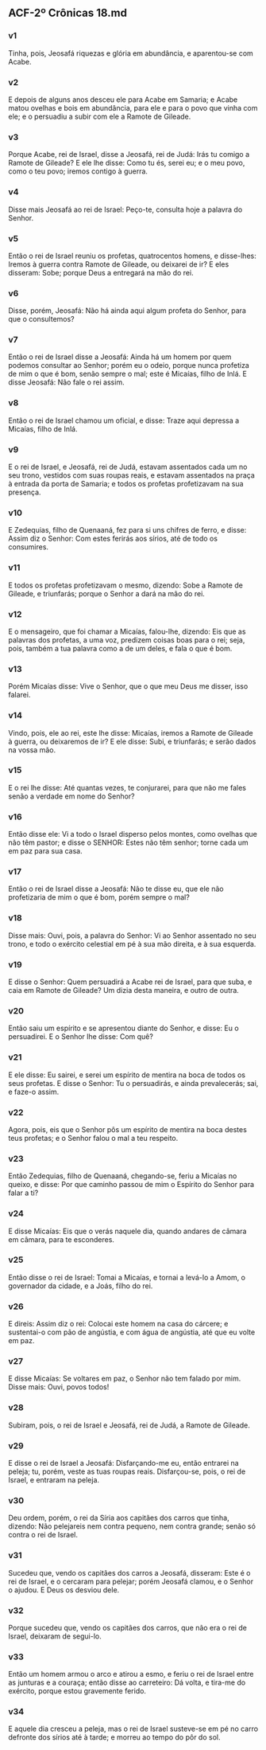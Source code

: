 ## ACF-2º Crônicas 18.md
### v1
 Tinha, pois, Jeosafá riquezas e glória em abundância, e aparentou-se com Acabe.
### v2
 E depois de alguns anos desceu ele para Acabe em Samaria; e Acabe matou ovelhas e bois em abundância, para ele e para o povo que vinha com ele; e o persuadiu a subir com ele a Ramote de Gileade.
### v3
 Porque Acabe, rei de Israel, disse a Jeosafá, rei de Judá: Irás tu comigo a Ramote de Gileade? E ele lhe disse: Como tu és, serei eu; e o meu povo, como o teu povo; iremos contigo à guerra.
### v4
 Disse mais Jeosafá ao rei de Israel: Peço-te, consulta hoje a palavra do Senhor.
### v5
 Então o rei de Israel reuniu os profetas, quatrocentos homens, e disse-lhes: Iremos à guerra contra Ramote de Gileade, ou deixarei de ir? E eles disseram: Sobe; porque Deus a entregará na mão do rei.
### v6
 Disse, porém, Jeosafá: Não há ainda aqui algum profeta do Senhor, para que o consultemos?
### v7
 Então o rei de Israel disse a Jeosafá: Ainda há um homem por quem podemos consultar ao Senhor; porém eu o odeio, porque nunca profetiza de mim o que é bom, senão sempre o mal; este é Micaías, filho de Inlá. E disse Jeosafá: Não fale o rei assim.
### v8
 Então o rei de Israel chamou um oficial, e disse: Traze aqui depressa a Micaías, filho de Inlá.
### v9
 E o rei de Israel, e Jeosafá, rei de Judá, estavam assentados cada um no seu trono, vestidos com suas roupas reais, e estavam assentados na praça à entrada da porta de Samaria; e todos os profetas profetizavam na sua presença.
### v10
 E Zedequias, filho de Quenaaná, fez para si uns chifres de ferro, e disse: Assim diz o Senhor: Com estes ferirás aos sírios, até de todo os consumires.
### v11
 E todos os profetas profetizavam o mesmo, dizendo: Sobe a Ramote de Gileade, e triunfarás; porque o Senhor a dará na mão do rei.
### v12
 E o mensageiro, que foi chamar a Micaías, falou-lhe, dizendo: Eis que as palavras dos profetas, a uma voz, predizem coisas boas para o rei; seja, pois, também a tua palavra como a de um deles, e fala o que é bom.
### v13
 Porém Micaías disse: Vive o Senhor, que o que meu Deus me disser, isso falarei.
### v14
 Vindo, pois, ele ao rei, este lhe disse: Micaías, iremos a Ramote de Gileade à guerra, ou deixaremos de ir? E ele disse: Subi, e triunfarás; e serão dados na vossa mão.
### v15
 E o rei lhe disse: Até quantas vezes, te conjurarei, para que não me fales senão a verdade em nome do Senhor?
### v16
 Então disse ele: Vi a todo o Israel disperso pelos montes, como ovelhas que não têm pastor; e disse o SENHOR: Estes não têm senhor; torne cada um em paz para sua casa.
### v17
 Então o rei de Israel disse a Jeosafá: Não te disse eu, que ele não profetizaria de mim o que é bom, porém sempre o mal?
### v18
 Disse mais: Ouvi, pois, a palavra do Senhor: Vi ao Senhor assentado no seu trono, e todo o exército celestial em pé à sua mão direita, e à sua esquerda.
### v19
 E disse o Senhor: Quem persuadirá a Acabe rei de Israel, para que suba, e caia em Ramote de Gileade? Um dizia desta maneira, e outro de outra.
### v20
 Então saiu um espírito e se apresentou diante do Senhor, e disse: Eu o persuadirei. E o Senhor lhe disse: Com quê?
### v21
 E ele disse: Eu sairei, e serei um espírito de mentira na boca de todos os seus profetas. E disse o Senhor: Tu o persuadirás, e ainda prevalecerás; sai, e faze-o assim.
### v22
 Agora, pois, eis que o Senhor pôs um espírito de mentira na boca destes teus profetas; e o Senhor falou o mal a teu respeito.
### v23
 Então Zedequias, filho de Quenaaná, chegando-se, feriu a Micaías no queixo, e disse: Por que caminho passou de mim o Espírito do Senhor para falar a ti?
### v24
 E disse Micaías: Eis que o verás naquele dia, quando andares de câmara em câmara, para te esconderes.
### v25
 Então disse o rei de Israel: Tomai a Micaías, e tornai a levá-lo a Amom, o governador da cidade, e a Joás, filho do rei.
### v26
 E direis: Assim diz o rei: Colocai este homem na casa do cárcere; e sustentai-o com pão de angústia, e com água de angústia, até que eu volte em paz.
### v27
 E disse Micaías: Se voltares em paz, o Senhor não tem falado por mim. Disse mais: Ouvi, povos todos!
### v28
 Subiram, pois, o rei de Israel e Jeosafá, rei de Judá, a Ramote de Gileade.
### v29
 E disse o rei de Israel a Jeosafá: Disfarçando-me eu, então entrarei na peleja; tu, porém, veste as tuas roupas reais. Disfarçou-se, pois, o rei de Israel, e entraram na peleja.
### v30
 Deu ordem, porém, o rei da Síria aos capitães dos carros que tinha, dizendo: Não pelejareis nem contra pequeno, nem contra grande; senão só contra o rei de Israel.
### v31
 Sucedeu que, vendo os capitães dos carros a Jeosafá, disseram: Este é o rei de Israel, e o cercaram para pelejar; porém Jeosafá clamou, e o Senhor o ajudou. E Deus os desviou dele.
### v32
 Porque sucedeu que, vendo os capitães dos carros, que não era o rei de Israel, deixaram de segui-lo.
### v33
 Então um homem armou o arco e atirou a esmo, e feriu o rei de Israel entre as junturas e a couraça; então disse ao carreteiro: Dá volta, e tira-me do exército, porque estou gravemente ferido.
### v34
 E aquele dia cresceu a peleja, mas o rei de Israel susteve-se em pé no carro defronte dos sírios até à tarde; e morreu ao tempo do pôr do sol.
